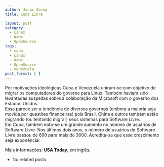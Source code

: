 ```yaml
---
author: Jonas Abreu
title: Cuba Libre

layout: post
category:
  - Linux
  - News
  - OpenSource
tags:
  - cuba
  - Linux
  - News
  - OpenSource
  - venezuela
post_format: [ ]
---
```

Por motivações ideológicas Cuba e Venezuela uniram-se com objetivo de migrar os computadores do governo para Linux. Também haviam sido levantadas suspeitas sobre a colaboração da Microsoft com o governo dos Estados Unidos.  
Essa parece ser a tendência de diversos governos (embora a maioria seja movida por questões financeiras) pois Brasil, China e outros também estão migrando (ou tentando migrar) seus sistemas para Software Livre.  
Em Cuba, também nota-se um grande aumento no número de usuários de Software Livre. Nos últimos dois anos, o número de usuários de Software LIvre passou de 600 para mais de 3000. Acredita-se que esse crescimento seja exponêncial.

Mais informações: **[USA Today][1]**, em inglês. 

*   No related posts












 [1]: http://www.usatoday.com/tech/products/software/2007-02-19-cuba-linux_x.htm?csp=34





